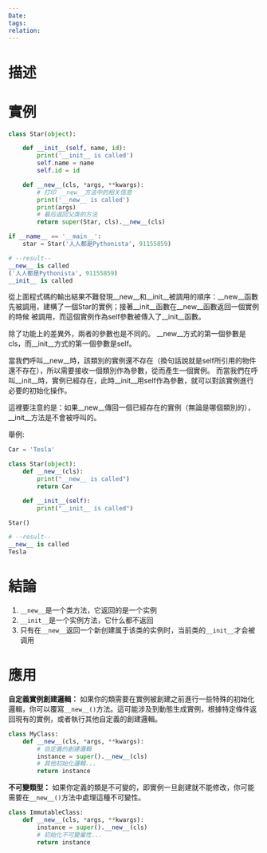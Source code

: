 ```yaml
---
Date: 
tags: 
relation:
---
```

# 描述

# 實例
```python
class Star(object):

    def __init__(self, name, id):
        print('__init__ is called')
        self.name = name
        self.id = id

    def __new__(cls, *args, **kwargs):
        # 打印 __new__方法中的相关信息
        print('__new__ is called')
        print(args)
        # 最后返回父类的方法
        return super(Star, cls).__new__(cls)

if __name__ == '__main__':
    star = Star('人人都是Pythonista', 91155859)

# --result--
__new__ is called
('人人都是Pythonista', 91155859)
__init__ is called

```

從上面程式碼的輸出結果不難發現__new__和__init__被調用的順序：__new__函數先被調用，建構了一個Star的實例；接著__init__函數在__new__函數返回一個實例的時候 被調用，而這個實例作為self參數被傳入了__init__函數。

除了功能上的差異外，兩者的參數也是不同的。 __new__方式的第一個參數是cls，而__init__方式的第一個參數是self。

當我們呼叫__new__時，該類別的實例還不存在（換句話說就是self所引用的物件還不存在），所以需要接收一個類別作為參數，從而產生一個實例。 而當我們在呼叫__init__時，實例已經存在，此時__init__用self作為參數，就可以對該實例進行必要的初始化操作。

這裡要注意的是：如果__new__傳回一個已經存在的實例（無論是哪個類別的），__init__方法是不會被呼叫的。

舉例:

```python
Car = 'Tesla' 

class Star(object):
    def __new__(cls):
        print("__new__ is called")
        return Car

    def __init__(self):
        print("__init__ is called")

Star()

# --result--
__new__ is called
Tesla

```

# 結論
1. `__new__`是一个类方法，它返回的是一个实例
2. `__init__`是一个实例方法，它什么都不返回
3. 只有在`__new__`返回一个新创建属于该类的实例时，当前类的`__init__`才会被调用
# 應用
**自定義實例創建邏輯：** 如果你的類需要在實例被創建之前進行一些特殊的初始化邏輯，你可以覆寫`__new__()`方法。這可能涉及到動態生成實例，根據特定條件返回現有的實例，或者執行其他自定義的創建邏輯。

```python
class MyClass:
    def __new__(cls, *args, **kwargs):
        # 自定義的創建邏輯
        instance = super().__new__(cls)
        # 其他初始化邏輯...
        return instance

```

**不可變類型：** 如果你定義的類是不可變的，即實例一旦創建就不能修改，你可能需要在`__new__()`方法中處理這種不可變性。

```python
class ImmutableClass:
    def __new__(cls, *args, **kwargs):
        instance = super().__new__(cls)
        # 初始化不可變屬性...
        return instance

```